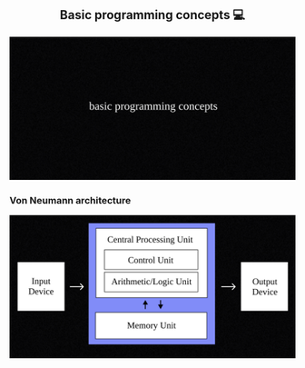 <h2 align="center" styles="font-weight: bold">Basic programming concepts 💻</h2>

![basic programming concepts](./imgs/banner-title.svg)

<h3>Von Neumann architecture</h3>

![Von Neumann architecture](./imgs/von.svg)

<p></p>